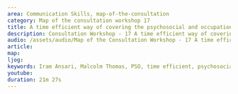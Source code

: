 ```yaml
---
area: Communication Skills, map-of-the-consultation
category: Map of the consultation workshop 17
title: A time efficient way of covering the psychosocial and occupational history 
description: Consultation Workshop - 17 A time efficient way of covering the psychosocial and occupational history
audio: /assets/audio/Map of the Consultation Workshop - 17 A time efficient way of covering the psychosocial and occupational history - MQ.mp3
article: 
map:
ljog:  
keywords: Iram Ansari, Malcolm Thomas, PSO, time efficient, psychosocial, occupational, history,
youtube: 
duration: 21m 27s
--- 
```

